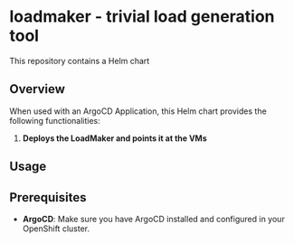 # loadmaker - trivial load generation tool

This repository contains a Helm chart

## Overview

When used with an ArgoCD Application, this Helm chart provides the following functionalities:

1. **Deploys the LoadMaker and points it at the VMs**

## Usage

## Prerequisites

- **ArgoCD**: Make sure you have ArgoCD installed and configured in your OpenShift cluster.
